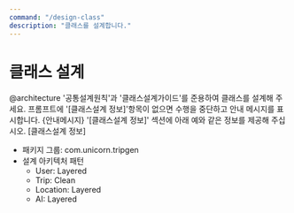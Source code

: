 ```yaml
---
command: "/design-class"
description: "클래스를 설계합니다."
---
```


# 클래스 설계

@architecture
'공통설계원칙'과 '클래스설계가이드'를 준용하여 클래스를 설계해 주세요.
프롬프트에 '[클래스설계 정보]'항목이 없으면 수행을 중단하고 안내 메시지를 표시합니다.
{안내메시지}
'[클래스설계 정보]' 섹션에 아래 예와 같은 정보를 제공해 주십시오.
[클래스설계 정보]
- 패키지 그룹: com.unicorn.tripgen
- 설계 아키텍처 패턴
  - User: Layered
  - Trip: Clean
  - Location: Layered
  - AI: Layered